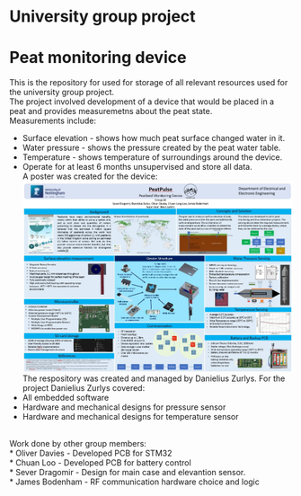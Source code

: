 # University group project
# Peat monitoring device
This is the repository for used for storage of all relevant resources used for the university group project.<br>
The project involved development of a device that would be placed in a peat and provides measuremetns about the peat state.</br>
Measurements include:</br>
* Surface elevation - shows how much peat surface changed water in it.</br>
* Water pressure - shows the pressure created by the peat water table.</br>
* Temperature - shows temperature of surroundings around the device.</br>
* Operate for at least 6 months unsupervised and store all data.</br>
A poster was created for the device:</br>
![The poster of project](Images/projectPoster.jpg)</br>
The respository was created and managed by Danielius Zurlys. For the project Danielius Zurlys covered:<br>
* All embedded software<br>
* Hardware and mechanical designs for pressure sensor<br>
* Hardware and mechanical designs for temperature sensor<br>
<br>
Work done by other group members:<br>
* Oliver Davies - Developed PCB for STM32<br>
* Chuan Loo - Developed PCB for battery control<br>
* Sever Dragomir - Design for main case and elevantion sensor.<br>
* James Bodenham - RF communication hardware choice and logic<br>



